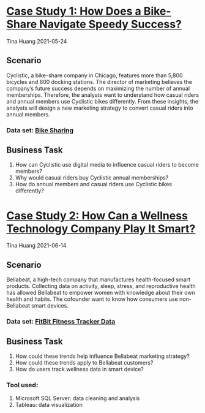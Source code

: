 # [**Case Study 1: How Does a Bike-Share Navigate Speedy Success?**](https://github.com/ts756632/Case_Study_1)
Tina Huang  2021-05-24


## **Scenario** 
Cyclistic, a bike-share company in Chicago, features more than 5,800 bicycles and 600 docking stations. The director of marketing believes the company’s future success depends on maximizing the number of annual memberships. Therefore, the analysts want to understand how casual riders and annual members use Cyclistic bikes differently. From these insights, the analysts will design a new marketing strategy to convert casual riders into annual members.

### Data set:  [Bike Sharing](https://divvy-tripdata.s3.amazonaws.com/index.html)

## **Business Task**
1. How can Cyclistic use digital media to influence casual riders to become members?
2. Why would casual riders buy Cyclistic annual memberships?
3. How do annual members and casual riders use Cyclistic bikes differently?




# [**Case Study 2: How Can a Wellness Technology Company Play It Smart?**](https://github.com/ts756632/Case_Study_2)
Tina Huang  2021-06-14


## **Scenario** 
Bellabeat, a high-tech company that manufactures health-focused smart products. Collecting data on activity, sleep, stress, and reproductive health has allowed Bellabeat to empower women with knowledge about their own health and habits. The cofounder want to know how consumers use non-Bellabeat smart devices.

### Data set:  [FitBit Fitness Tracker Data](https://www.kaggle.com/arashnic/fitbi)

## **Business Task**
1.	How could these trends help influence Bellabeat marketing strategy?
2.	How could these trends apply to Bellabeat customers?
3.	How do users track wellness data in smart device?


### Tool used:
1. Microsoft SQL Server: data cleaning and analysis
2. Tableau: data visualization

    
